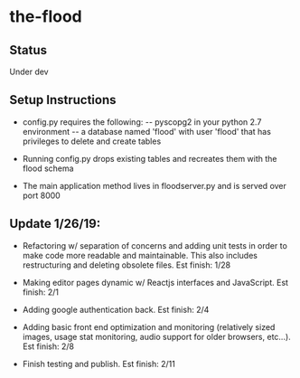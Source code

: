 # the-flood
## Status
Under dev

## Setup Instructions
- config.py requires the following:
-- pyscopg2 in your python 2.7 environment
-- a database named 'flood' with user 'flood' that has privileges to delete and
create tables

- Running config.py drops existing tables and recreates them with the flood schema

- The main application method lives in floodserver.py and is served over port 8000

## Update 1/26/19:

- Refactoring w/ separation of concerns and adding unit tests in order to make code more
readable and maintainable. This also includes restructuring and deleting obsolete files.
Est finish: 1/28

- Making editor pages dynamic w/ Reactjs interfaces and JavaScript. Est finish: 2/1

- Adding google authentication back. Est finish: 2/4

- Adding basic front end optimization and monitoring (relatively sized images,
  usage stat monitoring, audio support for older browsers, etc...). Est finish: 2/8

- Finish testing and publish. Est finish: 2/11
